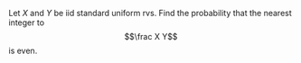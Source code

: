 Let $X$ and $Y$ be iid standard uniform rvs. Find the probability that the nearest integer to $$\frac X Y$$ is even.
